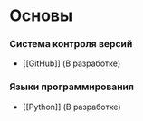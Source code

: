 # Основы
### Система контроля версий
- [[GitHub]] (В разработке)

### Языки программирования
- [[Python]] (В разработке)
